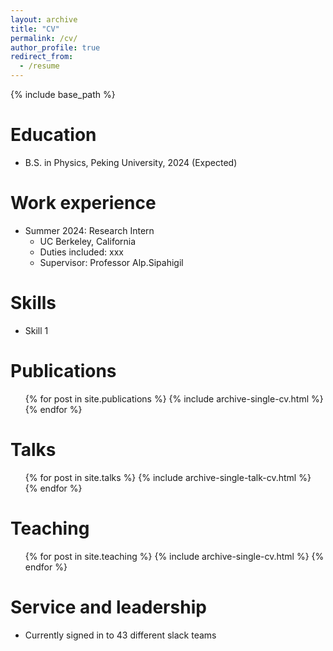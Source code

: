 ```yaml
---
layout: archive
title: "CV"
permalink: /cv/
author_profile: true
redirect_from:
  - /resume
---
```


{% include base_path %}


Education
======
- B.S. in Physics, Peking University, 2024 (Expected)

Work experience
======
- Summer 2024: Research Intern
  - UC Berkeley, California
  - Duties included: xxx
  - Supervisor: Professor Alp.Sipahigil


Skills
======
- Skill 1


Publications
======
  <ul>{% for post in site.publications %}
    {% include archive-single-cv.html %}
  {% endfor %}</ul>

Talks
======
  <ul>{% for post in site.talks %}
    {% include archive-single-talk-cv.html %}
  {% endfor %}</ul>

Teaching
======
  <ul>{% for post in site.teaching %}
    {% include archive-single-cv.html %}
  {% endfor %}</ul>

Service and leadership
======
- Currently signed in to 43 different slack teams

